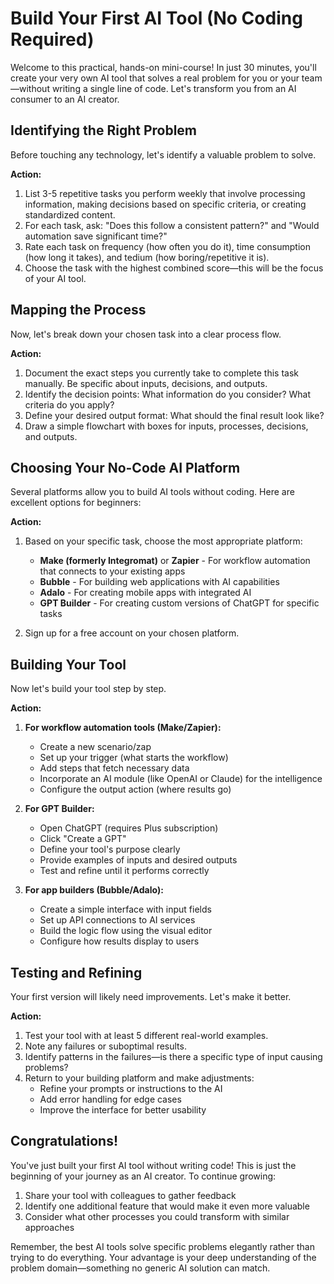 # Build Your First AI Tool (No Coding Required)

Welcome to this practical, hands-on mini-course! In just 30 minutes, you'll create your very own AI tool that solves a real problem for you or your team—without writing a single line of code. Let's transform you from an AI consumer to an AI creator.

## Identifying the Right Problem

Before touching any technology, let's identify a valuable problem to solve.

**Action:**

1. List 3-5 repetitive tasks you perform weekly that involve processing information, making decisions based on specific criteria, or creating standardized content.
2. For each task, ask: "Does this follow a consistent pattern?" and "Would automation save significant time?"
3. Rate each task on frequency (how often you do it), time consumption (how long it takes), and tedium (how boring/repetitive it is).
4. Choose the task with the highest combined score—this will be the focus of your AI tool.

## Mapping the Process

Now, let's break down your chosen task into a clear process flow.

**Action:**

1. Document the exact steps you currently take to complete this task manually. Be specific about inputs, decisions, and outputs.
2. Identify the decision points: What information do you consider? What criteria do you apply?
3. Define your desired output format: What should the final result look like?
4. Draw a simple flowchart with boxes for inputs, processes, decisions, and outputs.

## Choosing Your No-Code AI Platform

Several platforms allow you to build AI tools without coding. Here are excellent options for beginners:

**Action:**

1. Based on your specific task, choose the most appropriate platform:
   - **Make (formerly Integromat)** or **Zapier** - For workflow automation that connects to your existing apps
   - **Bubble** - For building web applications with AI capabilities
   - **Adalo** - For creating mobile apps with integrated AI
   - **GPT Builder** - For creating custom versions of ChatGPT for specific tasks

2. Sign up for a free account on your chosen platform.

## Building Your Tool

Now let's build your tool step by step.

**Action:**

1. **For workflow automation tools (Make/Zapier):**
   - Create a new scenario/zap
   - Set up your trigger (what starts the workflow)
   - Add steps that fetch necessary data
   - Incorporate an AI module (like OpenAI or Claude) for the intelligence
   - Configure the output action (where results go)

2. **For GPT Builder:**
   - Open ChatGPT (requires Plus subscription)
   - Click "Create a GPT"
   - Define your tool's purpose clearly
   - Provide examples of inputs and desired outputs
   - Test and refine until it performs correctly

3. **For app builders (Bubble/Adalo):**
   - Create a simple interface with input fields
   - Set up API connections to AI services
   - Build the logic flow using the visual editor
   - Configure how results display to users

## Testing and Refining

Your first version will likely need improvements. Let's make it better.

**Action:**

1. Test your tool with at least 5 different real-world examples.
2. Note any failures or suboptimal results.
3. Identify patterns in the failures—is there a specific type of input causing problems?
4. Return to your building platform and make adjustments:
   - Refine your prompts or instructions to the AI
   - Add error handling for edge cases
   - Improve the interface for better usability

## Congratulations!

You've just built your first AI tool without writing code! This is just the beginning of your journey as an AI creator. To continue growing:

1. Share your tool with colleagues to gather feedback
2. Identify one additional feature that would make it even more valuable
3. Consider what other processes you could transform with similar approaches

Remember, the best AI tools solve specific problems elegantly rather than trying to do everything. Your advantage is your deep understanding of the problem domain—something no generic AI solution can match. 